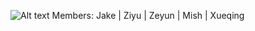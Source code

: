 ![Alt text](https://github.com/UoB-COMSM0110/2023-group-14/blob/main/Photo1.png)
Members: Jake | Ziyu | Zeyun | Mish | Xueqing
